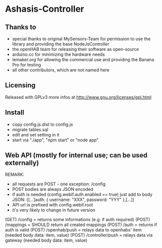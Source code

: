 # Ashasis-Controller

## Thanks to
- special thanks to original MySensors-Team for permission to use the library and providing the base NodeJsController
- the openHAB team for releasing their software as open-source
- arduino.cc for minimizing the hardware needs
- lemaker.org for allowing the commercial use and providing the Banana Pro for testing
- all other contributors, which are not named here

## Licensing
Released with GPLv3
more infos at http://www.gnu.org/licenses/gpl.html

## Install
- copy config.js.dist to config.js
- migrate tables.sql
- edit and set setting in it
- start via "./app", "npm start" or "node app"

## Web API (mostly for internal use; can be used externally)
REMARK:
- all requests are POST - one exception: /config
- POST bodies are always JSON encoded
- if auth is needed (config.webif.auth.enabled == true) just add to body JSON: {[...]auth: { username: "XXX", password: "YYY" },[...]}
- API url is prefixed with config.webif.root
- it's very likely to change in future version

(GET)   /config = returns some informations (e.g. if auth required)
(POST)  /mappings = SHOULD return all created mappings
(POST)  /auth = returns if auth is valid
(POST)  /openhab/push = relays data to openhabs' item (needed body data: item, value)
(POST)  /controller/push = relays data via gateway (needed body data: item, value)
